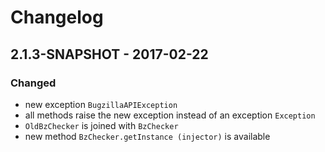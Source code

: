 # Changelog

## 2.1.3-SNAPSHOT - 2017-02-22

### Changed
- new exception `BugzillaAPIException`
- all methods raise the new exception instead of an exception `Exception`
- `OldBzChecker` is joined with `BzChecker`
- new method `BzChecker.getInstance (injector)` is available
